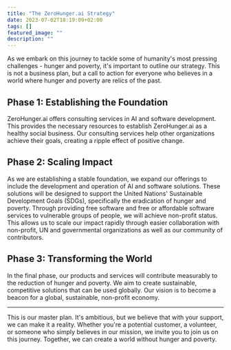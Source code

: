 ```yaml
---
title: "The ZeroHunger.ai Strategy"
date: 2023-07-02T18:19:09+02:00
tags: []
featured_image: ""
description: ""
---
```


As we embark on this journey to tackle some of humanity's most pressing challenges - hunger and poverty, it's important to outline our strategy. This is not a business plan, but a call to action for everyone who believes in a world where hunger and poverty are relics of the past.

## Phase 1: Establishing the Foundation

ZeroHunger.ai offers consulting services in AI and software development. This provides the necessary resources to establish ZeroHunger.ai as a healthy social business. Our consulting services help other organizations achieve their goals, creating a ripple effect of positive change.

## Phase 2: Scaling Impact

As we are establishing a stable foundation, we expand our offerings to include the development and operation of AI and software solutions. These solutions will be designed to support the United Nations' Sustainable Development Goals (SDGs), specifically the eradication of hunger and poverty. Through providing free software and free or affordable software services to vulnerable groups of people, we will achieve non-profit status. This allows us to scale our impact rapidly through easier collaboration with non-profit, UN and governmental organizations as well as our community of contributors.

## Phase 3: Transforming the World

In the final phase, our products and services will contribute measurably to the reduction of hunger and poverty. We aim to create sustainable, competitive solutions that can be used globally. Our vision is to become a beacon for a global, sustainable, non-profit economy.

---

This is our master plan. It's ambitious, but we believe that with your support, we can make it a reality. Whether you're a potential customer, a volunteer, or someone who simply believes in our mission, we invite you to join us on this journey. Together, we can create a world without hunger and poverty.
